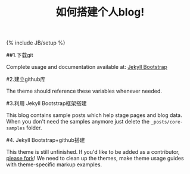 ﻿---
layout: page
title: 如何搭建个人blog!
tagline: 野望
---
{% include JB/setup %}

##1.下载git

Complete usage and documentation available at: [Jekyll Bootstrap](http://jekyllbootstrap.com)

#2.建立github库

The theme should reference these variables whenever needed.
    
#3.利用 Jekyll Bootstrap框架搭建

This blog contains sample posts which help stage pages and blog data.
When you don't need the samples anymore just delete the `_posts/core-samples` folder.

#4. Jekyll Bootstrap+github搭建

This theme is still unfinished. If you'd like to be added as a contributor, [please fork](http://github.com/plusjade/jekyll-bootstrap)!
We need to clean up the themes, make theme usage guides with theme-specific markup examples.


